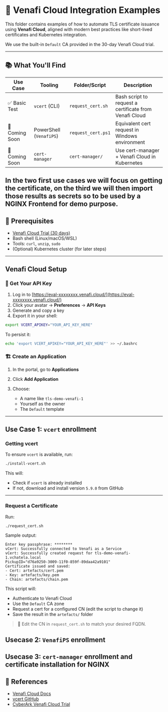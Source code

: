 # 🔐 Venafi Cloud Integration Examples

This folder contains examples of how to automate TLS certificate issuance using **Venafi Cloud**, aligned with modern best practices like short-lived certificates and Kubernetes integration.

We use the built-in `Default` CA provided in the 30-day Venafi Cloud trial.

---

## 📚 What You'll Find

| Use Case | Tooling      | Folder/Script         | Description                                          |
|----------|--------------|-----------------------|------------------------------------------------------|
| ✅ Basic Test | `vcert` (CLI) | `request_cert.sh`       | Bash script to request a certificate from Venafi Cloud |
| 🔄 Coming Soon | PowerShell (`VenafiPS`) | `request_cert.ps1`      | Equivalent cert request in Windows environment       |
| 🚀 Coming Soon | `cert-manager` | `cert-manager/`         | Use cert-manager + Venafi Cloud in Kubernetes        |

In the two first use cases we will focus on getting the certificate, on the third we will then import those results as secrets so to be used by a NGINX Frontend for demo purpose.
---

## 🧩 Prerequisites

- [Venafi Cloud Trial (30 days)](https://www.cyberark.com/try-buy/certificate-manager-saas-trial/)
- Bash shell (Linux/macOS/WSL)
- Tools: `curl`, `unzip`, `sudo`
- (Optional) Kubernetes cluster (for later steps)


---

## Venafi Cloud Setup

### 🔑 Get Your API Key

1. Log in to [https://eval-xxxxxxxx.venafi.cloud/](https://eval-xxxxxxxx.venafi.cloud/)
2. Click your avatar → **Preferences** → **API Keys**
3. Generate and copy a key
4. Export it in your shell:

```bash
export VCERT_APIKEY="YOUR_API_KEY_HERE"
````

To persist it:

```bash
echo 'export VCERT_APIKEY="YOUR_API_KEY_HERE"' >> ~/.bashrc
```

### 🏗️ Create an Application

1. In the portal, go to **Applications**
2. Click **Add Application**
3. Choose:

   * A name like `tls-demo-venafi-1`
   * Yourself as the owner
   * The `Default` template

---

## Use Case 1: `vcert` enrollment 
### Getting vcert
To ensure `vcert` is available, run:

```bash
./install-vcert.sh
```

This will:

* Check if `vcert` is already installed
* If not, download and install version `5.9.0` from GitHub

---

### Request a Certificate

Run:

```bash
./request_cert.sh
```

Sample output:

```text
Enter key passphrase: ********
vCert: Successfully connected to Venafi as a Service
vCert: Successfully created request for tls-demo-venafi-1.vchatela.local
PickupID="d76a9250-3009-11f0-859f-89daa42a9101"
Certificate issued and saved:
- Cert: artefacts/cert.pem
- Key: artefacts/key.pem
- Chain: artefacts/chain.pem
```

This script will:

* Authenticate to Venafi Cloud
* Use the `Default` CA zone
* Request a cert for a configured CN (edit the script to change it)
* Save the result in the `artefacts/` folder

> 🔧 Edit the CN in `request_cert.sh` to match your desired FQDN.

## Usecase 2: `VenafiPS` enrollment 

## Usecase 3: `cert-manager` enrollment and certificate installation for NGINX

## 🔗 References

* [Venafi Cloud Docs](https://docs.venafi.cloud)
* [vcert GitHub](https://github.com/Venafi/vcert)
* [CyberArk Venafi Cloud Trial](https://www.cyberark.com/try-buy/certificate-manager-saas-trial/)
